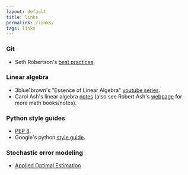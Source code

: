 ```yaml
---
layout: default
title: links
permalink: /links/
tags: links
---
```


### Git
* Seth Robertson's [best practices](http://sethrobertson.github.io/GitBestPractices/).

### Linear algebra
* 3blue1brown's "Essence of Linear Algebra" [youtube series](https://www.youtube.com/playlist?list=PLZHQObOWTQDPD3MizzM2xVFitgF8hE_ab).
* Carol Ash's linear algebra [notes](https://faculty.math.illinois.edu/~ash/LinearAlg.html) (also see Robert Ash's [webpage](https://faculty.math.illinois.edu/~r-ash/) for more math books/notes).

### Python style guides
* [PEP 8](https://www.python.org/dev/peps/pep-0008/).
* Google's python [style guide](http://google.github.io/styleguide/pyguide.html).

### Stochastic error modeling
* [Applied Optimal Estimation](http://users.isr.ist.utl.pt/~pjcro/temp/Applied%20Optimal%20Estimation%20-%20Gelb.pdf)
